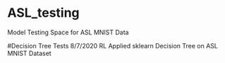 # ASL_testing
Model Testing Space for ASL MNIST Data

#Decision Tree Tests 8/7/2020 RL 
Applied sklearn Decision Tree on ASL MNIST Dataset 
